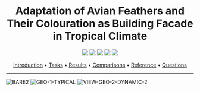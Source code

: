 <h1 align="center">Adaptation of Avian Feathers and Their Colouration as Building Facade in Tropical Climate</h1>
<p align="center">
    <img src="https://img.shields.io/badge/Made with-Rhino 3D-Blue.svg"></a>
    <img src="https://img.shields.io/badge/Made with-Grasshopper-Green.svg"></a>
    <img src="https://img.shields.io/badge/Made with-Revit-Blue.svg"></a>
    <a href="https://github.com/ursulasarita/Adaptation-of-Avian-Feathers-as-Building-Facade/pulse"><img src="https://img.shields.io/badge/Maintained%3F-yes-green.svg"></a>
    <a href="https://github.com/ursulasarita"><img src="https://badges.frapsoft.com/os/v2/open-source.svg?v=103"></a>
</p>

<p align="center">
  <a href="#Introduction">Introduction</a> •
  <a href="#Tasks">Tasks</a> •
  <a href="#Results">Results</a> •
  <a href="#Comparisons">Comparisons</a> •
  <a href="#Reference">Reference</a> •
  <a href="#Questions">Questions</a>
</p>

___


<img src="https://i.ibb.co/d5gFczN/BARE2.png" alt="BARE2" border="0"></a>
<img src="https://i.ibb.co/khh9RnX/GEO-1-TYPICAL.png" alt="GEO-1-TYPICAL" border="0"></a>
<img src="https://i.ibb.co/jDr9C7X/VIEW-GEO-2-DYNAMIC-2.png" alt="VIEW-GEO-2-DYNAMIC-2" border="0"></a>
<br>
